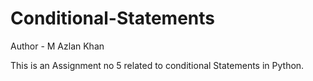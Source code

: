 # Conditional-Statements

Author - M Azlan Khan

This is an Assignment no 5 related to conditional Statements in Python.

